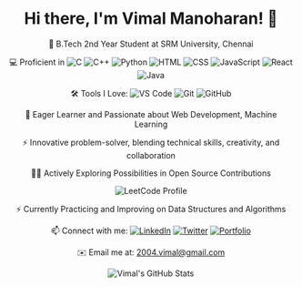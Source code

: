 <div align="center">

  # Hi there, I'm Vimal Manoharan! 👋
  
  🚀 B.Tech 2nd Year Student at SRM University, Chennai
  
  💻 Proficient in 
  ![C](https://img.shields.io/badge/C-%2300599C?style=flat&logo=c&logoColor=white)
  ![C++](https://img.shields.io/badge/C++-%2300599C?style=flat&logo=c%2B%2B&logoColor=white)
  ![Python](https://img.shields.io/badge/Python-%2314354C?style=flat&logo=python&logoColor=white)
  ![HTML](https://img.shields.io/badge/HTML-%23E34F26?style=flat&logo=html5&logoColor=white)
  ![CSS](https://img.shields.io/badge/CSS-%231572B6?style=flat&logo=css3&logoColor=white)
  ![JavaScript](https://img.shields.io/badge/JavaScript-%23F7DF1E?style=flat&logo=javascript&logoColor=black)
  ![React](https://img.shields.io/badge/React-%2361DAFB?style=flat&logo=react&logoColor=white)
  ![Java](https://img.shields.io/badge/Java-%23ED8B00?style=flat&logo=java&logoColor=white)
  
  🛠️ Tools I Love: 
  ![VS Code](https://img.shields.io/badge/VS%20Code-%23007ACC?style=flat&logo=visual-studio-code&logoColor=white)
  ![Git](https://img.shields.io/badge/Git-%23F05032?style=flat&logo=git&logoColor=white)
  ![GitHub](https://img.shields.io/badge/GitHub-%23121011?style=flat&logo=github&logoColor=white)
  
  🌱 Eager Learner and Passionate about Web Development, Machine Learning
  
  ⚡️ Innovative problem-solver, blending technical skills, creativity, and collaboration
  
  👨‍💻 Actively Exploring Possibilities in Open Source Contributions

  ![LeetCode Profile](https://img.shields.io/badge/LeetCode-Profile-brightgreen?style=flat&logo=leetcode)
  
  ⚡️ Currently Practicing and Improving on Data Structures and Algorithms
  
  📫 Connect with me:
  [![LinkedIn](https://img.shields.io/badge/LinkedIn-Connect-blue)](https://www.linkedin.com/in/vimalmanoharan2004/)
  [![Twitter](https://img.shields.io/badge/Twitter-Follow-blue)](https://twitter.com/your-twitter-handle/)
  [![Portfolio](https://img.shields.io/badge/Portfolio-Visit-green)](https://your-portfolio-url.com/)
  
  ✉️ Email me at: 2004.vimal@gmail.com
</div>

<!-- GitHub Stats -->
<div align="center">
  <img src="https://github-readme-stats.vercel.app/api?username=vimal004&show_icons=true&theme=radical" alt="Vimal's GitHub Stats"/>
</div>

